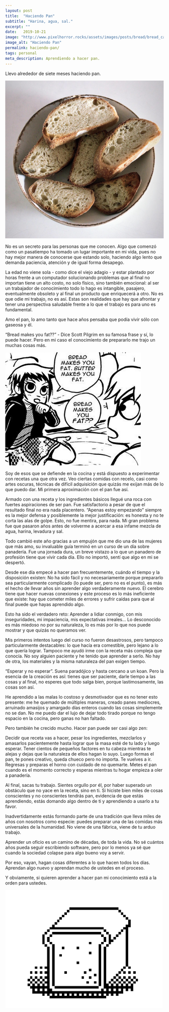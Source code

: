 ```yaml
---
layout: post
title:  "Haciendo Pan"
subtitle: "Harina, agua, sal."
excerpt: ""
date:   2019-10-21
image: "http://www.pixelhorror.rocks/assets/images/posts/bread/bread_card.png"
image_alt: "Haciendo Pan"
permalink: haciendo-pan/
tags: personal
meta_description: Aprendiendo a hacer pan.
---
```


Llevo alrededor de siete meses haciendo pan.

<img src="/assets/images/posts/bread/bread_1.jpg" class="center db mv3" alt="Pan tipo Sourdough (masa madre/ácida)">

No es un secreto para las personas que me conocen. Algo que comenzó como un pasatiempo ha tomado un lugar importante en mi vida, pues no hay mejor manera de conocerse que estando solo, haciendo algo lento que demanda paciencia, atención y de igual forma desapego.

La edad no viene sola - como dice el viejo adagio - y estar plantado por horas frente a un computador solucionando problemas que al final no importan tiene un alto costo, no solo físico, sino también emocional: al ser un trabajador de conocimiento todo lo hago es intangible, pasajero, eventualmente obsoleto y al final un producto que enriquecerá a otro. No es que odie mi trabajo, no es así. Estas son realidades que hay que afrontar y tener una perspectiva saludable frente a lo que el trabajo es para uno es fundamental.

Amo el pan, lo amo tanto que hace años pensaba que podía vivir sólo con gaseosa y él.

“Bread makes you fat??” - Dice Scott Pilgrim en su famosa frase y sí, lo puede hacer. Pero en mi caso el conocimiento de prepararlo me trajo un muchas cosas más.

<img src="/assets/images/posts/bread/scott.png" class="center db mv3" alt="Panel del comic Scott Pilgrim, donde uno de sus personajes referencia lo mucho que puede engordar la ingesta excesiva de pan.">

Soy de esos que se defiende en la cocina y está dispuesto a experimentar con recetas una que otra vez. Veo ciertas comidas con recelo, casi como artes oscuras, técnicas de difícil adquisición que quizás me exijan más de lo que puedo dar. Mi primera aproximación con el pan fue así.

Armado con una receta y los ingredientes básicos llegué una roca con fuertes aspiraciones de ser pan. Fue satisfactorio a pesar de que el resultado final no era nada placentero. “Apenas estoy empezando” siempre es la mejor defensa y posiblemente la mejor justificación: es honesta y no te corta las alas de golpe. Esto, no fue mentira, para nada. Mi gran problema fue que pasaron años antes de volverme a acercar a esa infame mezcla de agua, harina, levadura y sal.

Todo cambió este año gracias a un empujón que me dio una de las mujeres que más amo, su invaluable guía terminó en un curso de un día sobre panadería. Fue una jornada dura, un breve vistazo a lo que un panadero de profesión tiene que vivir cada día. Ello no importó, sentí que algo en mi se despertó.

Desde ese día empecé a hacer pan frecuentemente, cuándo el tiempo y la disposición existen: No ha sido fácil y no necesariamente porque prepararlo sea particularmente complicado (lo puede ser, pero no es el punto), es más el hecho de llevar años sin aprender algo verdaderamente nuevo. El cerebro tiene que hacer nuevas conexiones y este proceso es lo más ineficiente que existe: hay que cometer miles de errores y sufrir caídas para que al final puede que hayas aprendido algo.

Esto ha sido el verdadero reto: Aprender a lidiar conmigo, con mis inseguridades, mi impaciencia, mis expectativas irreales… Lo desconocido es más miedoso no por su naturaleza, lo es más por lo que nos puede mostrar y que quizás no queramos ver.

Mis primeros intentos luego del curso no fueron desastrosos, pero tampoco particularmente destacables: lo que hacía era comestible, pero lejano a lo que quería lograr. Tampoco me ayudó irme con la receta más compleja que conocía. No soy alguien paciente y he tenido que aprender a serlo. No hay de otra, los materiales y la misma naturaleza del pan exigen tiempo.

“Esperar y no esperar”. Suena paradójico y hasta cercano a un koan. Pero la esencia de la creación es así: tienes que ser paciente, darle tiempo a las cosas y al final, no esperes que todo salga bien, porque lastimosamente, las cosas son así.

He aprendido a las malas lo costoso y desmotivador que es no tener esto presente: me he quemado de múltiples maneras, creado panes mediocres, arruinado amasijos y amargado días enteros cuando las cosas simplemente no se dan. No me puedo dar el lujo de dejar todo tirado porque no tengo espacio en la cocina, pero ganas no han faltado.

Pero también he crecido mucho. Hacer pan puede ser casi algo zen:

Decidir que receta vas a hacer, pesar los ingredientes, mezclarlos y amasarlos pacientemente hasta lograr que la masa esté de tu lado y luego esperar. Tener cientos de pequeños factores en tu cabeza mientras te alejas y dejas que la naturaleza de ellos hagan lo suyo. Luego formas el pan, te pones creativo, queda chueco pero no importa. Te vuelves a ir. Regresas y preparas el horno con cuidado de no quemarte. Metes el pan cuando es el momento correcto y esperas mientras tu hogar empieza a oler a panadería.

Al final, sacas tu trabajo. Sientes orgullo por él, por haber superado un obstáculo que no yace en la receta, sino en ti. Si hiciste bien miles de cosas conscientes y no conscientes tendrás pan, evidencia de que estás aprendiendo, estás domando algo dentro de ti y aprendiendo a usarlo a tu favor.

Inadvertidamente estás formando parte de una tradición que lleva miles de años con nosotros como especie: puedes preparar una de las comidas más universales de la humanidad. No viene de una fábrica, viene de tu arduo trabajo.

Aprender un oficio es un camino de décadas, de toda la vida. No sé cuántos años pueda seguir escribiendo software, pero por lo menos ya sé que cuando la sociedad colapse para algo bueno voy a servir.

Por eso, vayan, hagan cosas diferentes a lo que hacen todos los días. Aprendan algo nuevo y aprendan mucho de ustedes en el proceso.

Y obviamente, si quieren aprender a hacer pan mi conocimiento está a la orden para ustedes.

<img src="/assets/images/posts/bread/bread_footer.png" class="center db" alt="un pan hecho en pixel art.">